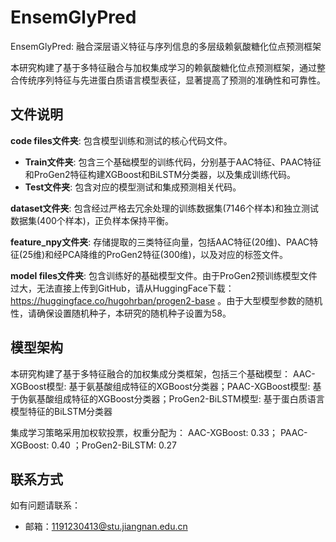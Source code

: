 # EnsemGlyPred

EnsemGlyPred: 融合深层语义特征与序列信息的多层级赖氨酸糖化位点预测框架

本研究构建了基于多特征融合与加权集成学习的赖氨酸糖化位点预测框架，通过整合传统序列特征与先进蛋白质语言模型表征，显著提高了预测的准确性和可靠性。

## 文件说明

**code files文件夹**: 包含模型训练和测试的核心代码文件。
- **Train文件夹**: 包含三个基础模型的训练代码，分别基于AAC特征、PAAC特征和ProGen2特征构建XGBoost和BiLSTM分类器，以及集成训练代码。
- **Test文件夹**: 包含对应的模型测试和集成预测相关代码。

**dataset文件夹**: 包含经过严格去冗余处理的训练数据集(7146个样本)和独立测试数据集(400个样本)，正负样本保持平衡。

**feature_npy文件夹**: 存储提取的三类特征向量，包括AAC特征(20维)、PAAC特征(25维)和经PCA降维的ProGen2特征(300维)，以及对应的标签文件。

**model files文件夹**: 包含训练好的基础模型文件。由于ProGen2预训练模型文件过大，无法直接上传到GitHub，请从HuggingFace下载：https://huggingface.co/hugohrban/progen2-base 。由于大型模型参数的随机性，请确保设置随机种子，本研究的随机种子设置为58。

## 模型架构

本研究构建了基于多特征融合的加权集成分类框架，包括三个基础模型： AAC-XGBoost模型: 基于氨基酸组成特征的XGBoost分类器；PAAC-XGBoost模型: 基于伪氨基酸组成特征的XGBoost分类器；ProGen2-BiLSTM模型: 基于蛋白质语言模型特征的BiLSTM分类器

集成学习策略采用加权软投票，权重分配为： AAC-XGBoost: 0.33； PAAC-XGBoost: 0.40 ；ProGen2-BiLSTM: 0.27

## 联系方式

如有问题请联系：
- 邮箱：1191230413@stu.jiangnan.edu.cn